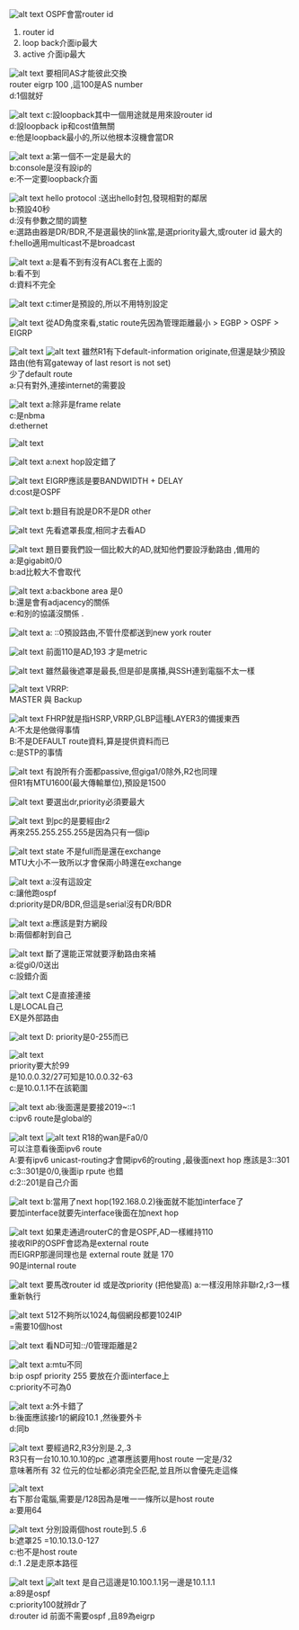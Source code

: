 ![alt text](image.png)
OSPF會當router id  
1. router id   
2. loop back介面ip最大   
3. active  介面ip最大   








































![alt text](image-1.png)
要相同AS才能彼此交換    
router eigrp 100 ,這100是AS number    
d:1個就好  






































![alt text](image-2.png)
c:設loopback其中一個用途就是用來設router id   
d:設loopback ip和cost值無關  
e:他是loopback最小的,所以他根本沒機會當DR   
























![alt text](image-3.png)
a:第一個不一定是最大的   
b:console是沒有設ip的    
e:不一定要loopback介面    























![alt text](image-4.png)
hello protocol :送出hello封包,發現相對的鄰居  
b:預設40秒  
d:沒有參數之間的調整  
e:選路由器是DR/BDR,不是選最快的link當,是選priority最大,或router id 最大的  
f:hello適用multicast不是broadcast    


























![alt text](image-6.png)
a:是看不到有沒有ACL套在上面的  
b:看不到  
d:資料不完全  

























![alt text](image-5.png)
c:timer是預設的,所以不用特別設定  




























![alt text](image-7.png)
從AD角度來看,static route先因為管理距離最小 > EGBP > OSPF > EIGRP  
































![alt text](image-11.png)
![alt text](image-10.png)
雖然R1有下default-information originate,但還是缺少預設路由(他有寫gateway of last resort is not set)    
少了default route  
a:只有對外,連接internet的需要設  










































![alt text](image-8.png)
a:除非是frame relate  
c:是nbma  
d:ethernet































![alt text](image-9.png)


























![alt text](image-12.png)
a:next hop設定錯了  



























![alt text](image-13.png)
EIGRP應該是要BANDWIDTH + DELAY  
d:cost是OSPF    




























![alt text](image-14.png)
b:題目有說是DR不是DR other  





























![alt text](image-15.png)
先看遮罩長度,相同才去看AD   



































![alt text](image-16.png)
題目要我們設一個比較大的AD,就知他們要設浮動路由 ,備用的  
a:是gigabit0/0   
b:ad比較大不會取代  


























![alt text](image-17.png)
a:backbone area 是0  
b:還是會有adjacency的關係  
e:和別的協議沒關係  .






































![alt text](image-18.png)
a: ::0預設路由,不管什麼都送到new york router

  
































![alt text](image-19.png)
 前面110是AD,193 才是metric  




























![alt text](image-20.png)
 雖然最後遮罩是最長,但是卻是廣播,與SSH連到電腦不太一樣  



























 ![alt text](image-21.png)
VRRP:  
MASTER 與 Backup  


































![alt text](image-22.png)
FHRP就是指HSRP,VRRP,GLBP這種LAYER3的備援東西  
A:不太是他做得事情  
B:不是DEFAULT route資料,算是提供資料而已  
c:是STP的事情   


























![alt text](image-23.png)
有說所有介面都passive,但giga1/0除外,R2也同理  
但R1有MTU1600(最大傳輸單位),預設是1500   
























![alt text](image-24.png)
要選出dr,priority必須要最大  































![alt text](image-25.png)
到pc的是要經由r2  
再來255.255.255.255是因為只有一個ip  





































![alt text](image-26.png)
state 不是full而是還在exchange  
MTU大小不一致所以才會保兩小時還在exchange  
































![alt text](image-27.png)
a:沒有這設定  
c:讓他跑ospf  
d:priority是DR/BDR,但這是serial沒有DR/BDR  























![alt text](image-28.png)
a:應該是對方網段  
b:兩個都射到自己    





























![alt text](image-29.png)
斷了還能正常就要浮動路由來補  
a:從gi0/0送出  
c:設錯介面  




























![alt text](image-30.png)
C是直接連接  
L是LOCAL自己   
EX是外部路由   






























![alt text](image-31.png)
D: priority是0-255而已  
























![alt text](image-32.png)  
priority要大於99  
是10.0.0.32/27可知是10.0.0.32-63  
c:是10.0.1.1不在該範圍  



































![alt text](image-33.png)
ab:後面還是要接2019~::1  
c:ipv6 route是global的    





















![alt text](image-35.png)
![alt text](image-34.png)
R18的wan是Fa0/0  
可以注意看後面ipv6 route  
A:要有ipv6 unicast-routing才會開ipv6的routing ,最後面next hop 應該是3::301   
c:3::301是0/0,後面ip rpute 也錯  
d:2::201是自己介面   



























![alt text](image-36.png)
b:當用了next hop(192.168.0.2)後面就不能加interface了  
要加interface就要先interface後面在加next hop









 



















![alt text](image-40.png)
如果走通過routerC的會是OSPF,AD一樣維持110  
接收RIP的OSPF會認為是external route  
而EIGRP那邊同理也是 external route 就是 170  
90是internal route  




























![alt text](image-41.png)
要馬改router id 或是改priority (把他變高) 
a:一樣沒用除非聯r2,r3一樣重新執行    


























![alt text](image-42.png)
512不夠所以1024,每個網段都要1024IP  
=需要10個host  

























![alt text](image-43.png)
看ND可知::/0管理距離是2  






























![alt text](image-44.png)
a:mtu不同  
b:ip ospf priority 255 要放在介面interface上    
c:priority不可為0    

























![alt text](image-45.png)
a:外卡錯了  
b:後面應該接r1的網段10.1 ,然後要外卡   
d:同b  





























![alt text](image-46.png)
要經過R2,R3分別是.2,.3  
R3只有一台10.10.10.10的pc  ,遮罩應該要用host route 一定是/32  
意味著所有 32 位元的位址都必須完全匹配,並且所以會優先走這條    




































![alt text](image-47.png)   
右下那台電腦,需要是/128因為是唯一一條所以是host route   
a:要用64  


































![alt text](image-48.png)
分別設兩個host route到.5 .6  
b:遮罩25 =10.10.13.0-127  
c:也不是host route  
d:.1 .2是走原本路徑  






























![alt text](image-49.png)
![alt text](image-50.png) 
是自己這邊是10.100.1.1另一邊是10.1.1.1   
a:89是ospf    
c:priority100就辨dr了   
d:router id 前面不需要ospf ,且89為eigrp   


























